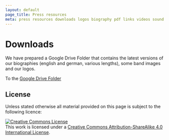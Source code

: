 ```yaml
---
layout: default
page_title: Press resources
meta: press resources downloads logos biography pdf links videos sound samples
---
```


Downloads
===

We have prepared a Google Drive Folder that contains the latest versions of our biographies (english and german, various lengths), some band images and our logos.

To the [Google Drive Folder](https://drive.google.com/drive/folders/19hpev9POm-4jiPB-xAax8zmaeixEQihh?usp=drive_link)

License
---

Unless stated otherwise all material provided on this page is subject to the following licence:

<a rel="license" href="http://creativecommons.org/licenses/by-sa/4.0/"><img alt="Creative Commons License" style="border-width:0" src="https://i.creativecommons.org/l/by-sa/4.0/88x31.png" /></a><br />This work is licensed under a <a rel="license" href="http://creativecommons.org/licenses/by-sa/4.0/">Creative Commons Attribution-ShareAlike 4.0 International License</a>.
